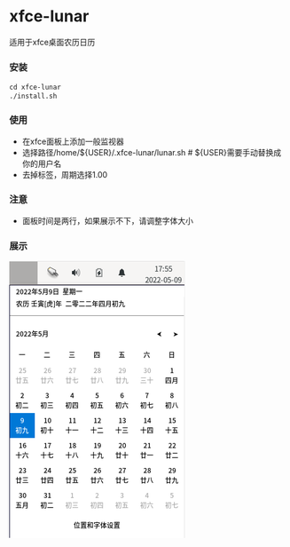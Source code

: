 # xfce-lunar
适用于xfce桌面农历日历

### 安装
```
cd xfce-lunar
./install.sh
```

### 使用
- 在xfce面板上添加一般监视器
- 选择路径/home/${USER}/.xfce-lunar/lunar.sh   # ${USER}需要手动替换成你的用户名
- 去掉标签，周期选择1.00

### 注意
- 面板时间是两行，如果展示不下，请调整字体大小

### 展示
![xfce-lunar](lunar.png)